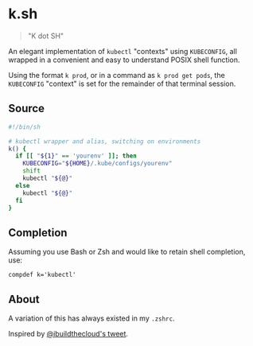 # k.sh

> "K dot SH"

An elegant implementation of `kubectl` "contexts" using `KUBECONFIG`,
all wrapped in a convenient and easy to understand POSIX shell function.

Using the format `k prod`, or in a command as `k prod get pods`, the
`KUBECONFIG` "context" is set for the remainder of that terminal session.

## Source

```sh
#!/bin/sh

# kubectl wrapper and alias, switching on environments
k() {
  if [[ "${1}" == 'yourenv' ]]; then
    KUBECONFIG="${HOME}/.kube/configs/yourenv"
    shift
    kubectl "${@}"
  else
    kubectl "${@}"
  fi
}
```

## Completion

Assuming you use Bash or Zsh and would like to retain shell completion, use:

`compdef k='kubectl'`

## About

A variation of this has always existed in my `.zshrc`.

Inspired by [@ibuildthecloud's tweet](https://twitter.com/ibuildthecloud/status/1303329978088484869).
